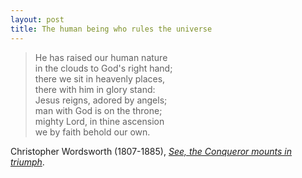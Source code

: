 ```yaml
---
layout: post
title: The human being who rules the universe
---
```

> He has raised our human nature  
in the clouds to God's right hand;  
there we sit in heavenly places,  
there with him in glory stand:  
Jesus reigns, adored by angels;  
man with God is on the throne;  
mighty Lord, in thine ascension  
we by faith behold our own.

Christopher Wordsworth (1807-1885), [_See, the Conqueror mounts in triumph_](http://www.cyberhymnal.org/htm/s/e/seetheco.htm).
